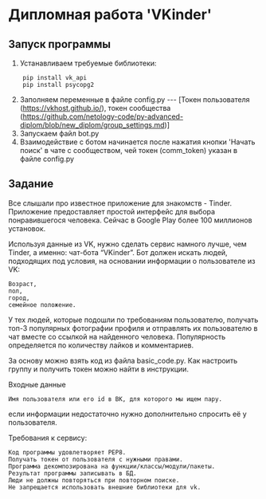 # Дипломная работа 'VKinder'

## Запуск программы
1. Устанавливаем требуемые библиотеки:
``` 
    pip install vk_api
    pip install psycopg2
```
2. Заполняем переменные в файле config.py --- [Токен пользователя (https://vkhost.github.io/), токен сообщества (https://github.com/netology-code/py-advanced-diplom/blob/new_diplom/group_settings.md)]
4. Запускаем файл bot.py
5. Взаимодействие с ботом начинается после нажатия кнопки 'Начать поиск' в чате с сообществом, чей токен (сomm_token) указан в файле config.py

## Задание
Все слышали про известное приложение для знакомств - Tinder. Приложение предоставляет простой интерфейс для выбора понравившегося человека. Сейчас в Google Play более 100 миллионов установок.

Используя данные из VK, нужно сделать сервис намного лучше, чем Tinder, а именно: чат-бота “VKinder”. Бот должен искать людей, подходящих под условия, на основании информации о пользователе из VK:

    Возраст,
    пол,
    город,
    семейное положение.

У тех людей, которые подошли по требованиям пользователю, получать топ-3 популярных фотографии профиля и отправлять их пользователю в чат вместе со ссылкой на найденного человека.
Популярность определяется по количеству лайков и комментариев.

За основу можно взять код из файла basic_code.py.
Как настроить группу и получить токен можно найти в инструкции.

Входные данные

    Имя пользователя или его id в ВК, для которого мы ищем пару.

если информации недостаточно нужно дополнительно спросить её у пользователя.

Требования к сервису:

    Код программы удовлетворяет PEP8.
    Получать токен от пользователя с нужными правами.
    Программа декомпозирована на функции/классы/модули/пакеты.
    Результат программы записывать в БД.
    Люди не должны повторяться при повторном поиске.
    Не запрещается использовать внешние библиотеки для vk.
